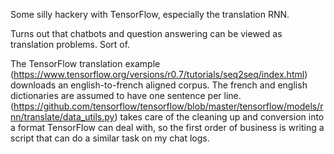 Some silly hackery with TensorFlow, especially the translation RNN. 

Turns out that chatbots and question answering can be viewed as translation problems. Sort of. 

The TensorFlow translation example (https://www.tensorflow.org/versions/r0.7/tutorials/seq2seq/index.html) downloads an english-to-french aligned corpus. 
The french and english dictionaries are assumed to have one sentence per line. 
(https://github.com/tensorflow/tensorflow/blob/master/tensorflow/models/rnn/translate/data_utils.py) takes care of the cleaning up and conversion into a format TensorFlow can deal with, so the first order of business is writing a script that can do a similar task on my chat logs. 



